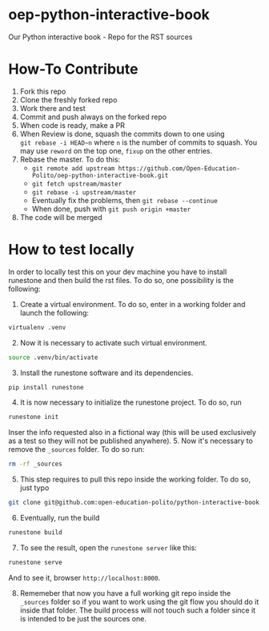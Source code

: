 # oep-python-interactive-book
Our Python interactive book - Repo for the RST sources

# How-To Contribute
1. Fork this repo
2. Clone the freshly forked repo
3. Work there and test
4. Commit and push always on the forked repo
5. When code is ready, make a PR
6. When Review is done, squash the commits down to one using    
   `git rebase -i HEAD~n` where `n` is the number of commits to squash. 
   You may use `reword` on the top one, `fixup` on the other entries.
7. Rebase the master. To do this:  
   * `git remote add upstream https://github.com/Open-Education-Polito/oep-python-interactive-book.git`  
   * `git fetch upstream/master`  
   * `git rebase -i upstream/master`  
   * Eventually fix the problems, then `git rebase --continue`  
   * When done, push with `git push origin +master`  
8. The code will be merged

# How to test locally
In order to locally test this on your dev machine you have to install runestone
and then build the rst files. 
To do so, one possibility is the following:
1. Create a virtual environment. To do so, enter in a working folder and launch
   the following:
```bash
virtualenv .venv
```
2. Now it is necessary to activate such virtual environment. 
```bash
source .venv/bin/activate
```
3. Install the runestone software and its dependencies.
```bash
pip install runestone
```
4. It is now necessary to initialize the runestone project. To do so, run
```bash
runestone init
```
Inser the info requested also in a fictional way (this will be used exclusively
as a test so they will not be published anywhere).
5. Now it's necessary to remove the `_sources` folder. To do so run: 
```bash
rm -rf _sources
```
5. This step requires to pull this repo inside the working folder. To do so,
   just typo
```bash
git clone git@github.com:open-education-polito/python-interactive-book.git _sources
```
6. Eventually, run the build
```bash
runestone build
```
7. To see the result, open the `runestone server` like this:
```bash
runestone serve
```
And to see it, browser `http://localhost:8000`. 

8. Rememeber that now you have a full working git repo inside the `_sources`
   folder so if you want to work using the git flow you should do it inside
   that folder. The build process will not touch such a folder since it is
   intended to be just the sources one. 
